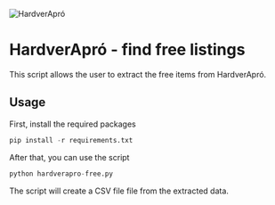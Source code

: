![HardverApró](https://cdn.rios.hu/design/ha/logo.png)

# HardverApró - find free listings
This script allows the user to extract the free items from HardverApró.

## Usage
First, install the required packages
```python
pip install -r requirements.txt
```

After that, you can use the script
```python
python hardverapro-free.py
```

The script will create a  CSV file file from the extracted data.
